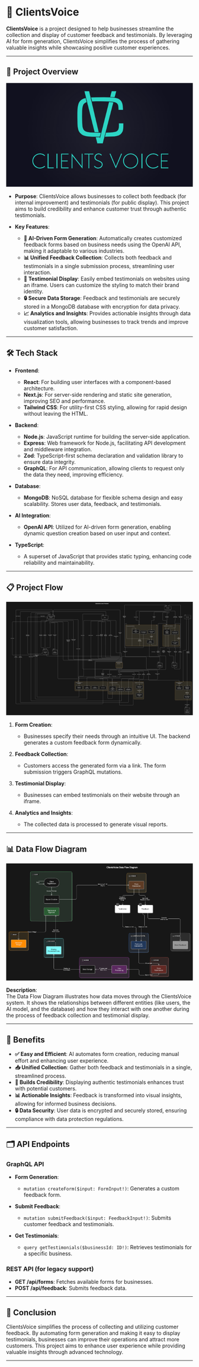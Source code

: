# 🌟 ClientsVoice

**ClientsVoice** is a project designed to help businesses streamline the collection and display of customer feedback and testimonials. By leveraging AI for form generation, ClientsVoice simplifies the process of gathering valuable insights while showcasing positive customer experiences.

---

## 🚀 Project Overview
![ClientsVoice Overview](Logo/ClientsVoice.png) 

- **Purpose**: 
  ClientsVoice allows businesses to collect both feedback (for internal improvement) and testimonials (for public display). This project aims to build credibility and enhance customer trust through authentic testimonials.

- **Key Features**:
  - **🤖 AI-Driven Form Generation**: Automatically creates customized feedback forms based on business needs using the OpenAI API, making it adaptable to various industries.
  - **📊 Unified Feedback Collection**: Collects both feedback and testimonials in a single submission process, streamlining user interaction.
  - **💬 Testimonial Display**: Easily embed testimonials on websites using an iframe. Users can customize the styling to match their brand identity.
  - **🔒 Secure Data Storage**: Feedback and testimonials are securely stored in a MongoDB database with encryption for data privacy.
  - **📈 Analytics and Insights**: Provides actionable insights through data visualization tools, allowing businesses to track trends and improve customer satisfaction.

---

## 🛠️ Tech Stack

- **Frontend**: 
  - **React**: For building user interfaces with a component-based architecture.
  - **Next.js**: For server-side rendering and static site generation, improving SEO and performance.
  - **Tailwind CSS**: For utility-first CSS styling, allowing for rapid design without leaving the HTML.

- **Backend**: 
  - **Node.js**: JavaScript runtime for building the server-side application.
  - **Express**: Web framework for Node.js, facilitating API development and middleware integration.
  - **Zod**: TypeScript-first schema declaration and validation library to ensure data integrity.
  - **GraphQL**: For API communication, allowing clients to request only the data they need, improving efficiency.

- **Database**: 
  - **MongoDB**: NoSQL database for flexible schema design and easy scalability. Stores user data, feedback, and testimonials.

- **AI Integration**: 
  - **OpenAI API**: Utilized for AI-driven form generation, enabling dynamic question creation based on user input and context.

- **TypeScript**: 
  - A superset of JavaScript that provides static typing, enhancing code reliability and maintainability.

---


## 📋 Project Flow

![Data Flow Diagram](Diagrams/ClientsVoiceDdetailedFlowDig.png)

1. **Form Creation**: 
   - Businesses specify their needs through an intuitive UI. The backend generates a custom feedback form dynamically.

2. **Feedback Collection**: 
   - Customers access the generated form via a link. The form submission triggers GraphQL mutations.

3. **Testimonial Display**: 
   - Businesses can embed testimonials on their website through an iframe.

4. **Analytics and Insights**: 
   - The collected data is processed to generate visual reports.

---

## 📊 Data Flow Diagram

 ![Project Flow Diagram](Diagrams/ClientsVoiceDataFlowDig.png)<!-- Local image for DFD -->

**Description**:  
The Data Flow Diagram illustrates how data moves through the ClientsVoice system. It shows the relationships between different entities (like users, the AI model, and the database) and how they interact with one another during the process of feedback collection and testimonial display.

---

## 🎉 Benefits

- **✅ Easy and Efficient**: AI automates form creation, reducing manual effort and enhancing user experience.
- **📥 Unified Collection**: Gather both feedback and testimonials in a single, streamlined process.
- **🌟 Builds Credibility**: Displaying authentic testimonials enhances trust with potential customers.
- **📊 Actionable Insights**: Feedback is transformed into visual insights, allowing for informed business decisions.
- **🔒 Data Security**: User data is encrypted and securely stored, ensuring compliance with data protection regulations.

---

## 🗂️ API Endpoints

### **GraphQL API**
- **Form Generation**: 
  - `mutation createForm($input: FormInput!)`: Generates a custom feedback form.
  
- **Submit Feedback**: 
  - `mutation submitFeedback($input: FeedbackInput!)`: Submits customer feedback and testimonials.

- **Get Testimonials**: 
  - `query getTestimonials($businessId: ID!)`: Retrieves testimonials for a specific business.

### **REST API (for legacy support)**
- **GET /api/forms**: Fetches available forms for businesses.
- **POST /api/feedback**: Submits feedback data.

---

## 📌 Conclusion

ClientsVoice simplifies the process of collecting and utilizing customer feedback. By automating form generation and making it easy to display testimonials, businesses can improve their operations and attract more customers. This project aims to enhance user experience while providing valuable insights through advanced technology.

---

